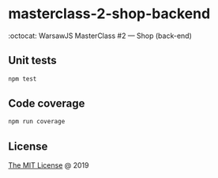 # masterclass-2-shop-backend

:octocat: WarsawJS MasterClass #2 — Shop (back-end)

## Unit tests

```bash
npm test
```

## Code coverage

```bash
npm run coverage
```

## License

[The MIT License](http://piecioshka.mit-license.org) @ 2019
